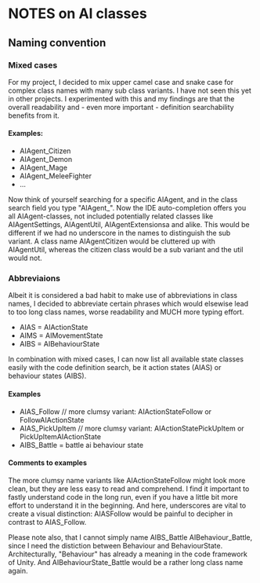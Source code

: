 # NOTES on AI classes

## Naming convention

### Mixed cases

For my project, I decided to mix upper camel case and snake case for complex class names with many sub class variants. I have not seen this yet in other projects. I experimented with this and my findings are that the overall readability and - even more important - definition searchability benefits from it.

#### Examples:

- AIAgent_Citizen
- AIAgent_Demon
- AIAgent_Mage
- AIAgent_MeleeFighter
- ...

Now think of yourself searching for a specific AIAgent, and in the class search field you type "AIAgent_". Now the IDE auto-completion offers you all AIAgent-classes, not included potentially related classes like AIAgentSettings, AIAgentUtil, AIAgentExtensionsa and alike. This would be different if we had no underscore in the names to distinguish the sub variant. A class name AIAgentCitizen would be cluttered up with AIAgentUtil, whereas the citizen class would be a sub variant and the util would not.

### Abbreviaions

Albeit it is considered a bad habit to make use of abbreviations in class names, I decided to abbreviate certain phrases which would elsewise lead to too long class names, worse readability and MUCH more typing effort.

- AIAS = AIActionState
- AIMS = AIMovementState
- AIBS = AIBehaviourState
 
In combination with mixed cases, I can now list all available state classes easily with the code definition search, be it action states (AIAS) or behaviour states (AIBS).

#### Examples

- AIAS_Follow // more clumsy variant: AIActionStateFollow or FollowAIActionState
- AIAS_PickUpItem // more clumsy variant: AIActionStatePickUpItem or PickUpItemAIActionState
- AIBS_Battle = battle ai behaviour state

#### Comments to examples

The more clumsy name variants like AIActionStateFollow might look more clean, but they are less easy to read and comprehend. I find it important to fastly understand code in the long run, even if you have a little bit more effort to understand it in the beginning. And here, underscores are vital to create a visual distinction: AIASFollow would be painful to decipher in contrast to AIAS_Follow.

Please note also, that I cannot simply name AIBS_Battle AIBehaviour_Battle, since I need the distiction between Behaviour and BehaviourState. Architecturally, "Behaviour" has already a meaning in the code framework of Unity. And AIBehaviourState_Battle would be a rather long class name again.